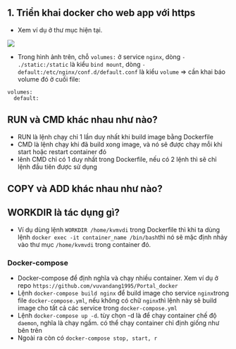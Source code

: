 ## 1. Triển khai docker cho web app với https
- Xem ví dụ ở thư mục hiện tại. 

<img src="https://i.imgur.com/COG4MqS.png">

- Trong hình ảnh trên, chỗ `volumes:` ở service `nginx`, dòng `- ./static:/static` là kiểu `bind mount`, dòng `- default:/etc/nginx/conf.d/default.conf` là kiểu `volume` => cần khai báo volume đó ở cuối file:
```
volumes:
  default:
```
## RUN và CMD khác nhau như nào?
- RUN là lệnh chạy chỉ 1 lần duy nhất khi build image bằng Dockerfile
- CMD là lệnh chạy khi đã build xong image, và nó sẽ được chạy mỗi khi start hoặc restart container đó
- lênh CMD chỉ có 1 duy nhất trong Dockerfile, nếu có 2 lệnh thì sẽ chỉ lệnh đầu tiên được sử dụng
## COPY và ADD khác nhau như nào?

## WORKDIR là tác dụng gì?
- Ví dụ dùng lệnh `WORKDIR /home/kvmvdi` trong Dockerfile thì khi ta dùng lệnh `docker exec -it container_name /bin/bash`thì nó sẽ mặc định nhảy vào thư mục `/home/kvmvdi` trong container đó.

### Docker-compose
- Docker-compose để định nghĩa và chạy nhiều container. Xem ví dụ ở repo `https://github.com/vuvandang1995/Portal_docker`
- Lệnh `docker-compose build nginx` để build image cho service `nginx`trong file `docker-compose.yml`, nếu không có chữ `nginx`thì lệnh này sẽ build image cho tất cả các service trong `docker-compose.yml`
- Lệnh `docker-compose up -d`. tùy chọn -d là để chạy container chế độ `daemon`, nghĩa là chạy ngầm. có thể chạy container chỉ định giống như bên trên
- Ngoài ra còn có `docker-compose stop, start, r`
